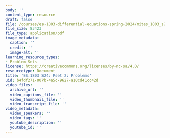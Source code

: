 ```yaml
---
body: ''
content_type: resource
draft: false
file: /courses/es-1803-differential-equations-spring-2024/mites_1803_s24_ps2.pdf
file_size: 83423
file_type: application/pdf
image_metadata:
  caption: ''
  credit: ''
  image-alt: ''
learning_resource_types:
- Problem Sets
license: https://creativecommons.org/licenses/by-nc-sa/4.0/
resourcetype: Document
title: 'ES.1803 S24: Pset 2: Problems'
uid: b4fdf271-007b-4a5c-9627-a10cd41cc42d
video_files:
  archive_url: ''
  video_captions_file: ''
  video_thumbnail_file: ''
  video_transcript_file: ''
video_metadata:
  video_speakers: ''
  video_tags: ''
  youtube_description: ''
  youtube_id: ''
---
```


